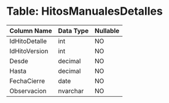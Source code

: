 # Table: HitosManualesDetalles

| Column Name | Data Type | Nullable |
|-------------|-----------|----------|
| IdHitoDetalle | int | NO |
| IdHitoVersion | int | NO |
| Desde | decimal | NO |
| Hasta | decimal | NO |
| FechaCierre | date | NO |
| Observacion | nvarchar | NO |
